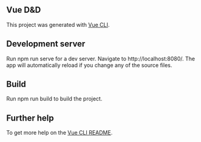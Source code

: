 ## Vue D&D

This project was generated with [Vue CLI](https://github.com/vuejs/vue-cli).

## Development server

Run npm run serve for a dev server. Navigate to http://localhost:8080/. The app will automatically reload if you change any of the source files.

## Build

Run npm run build to build the project.

## Further help

To get more help on the [Vue CLI README](https://github.com/vuejs/vue-cli).

